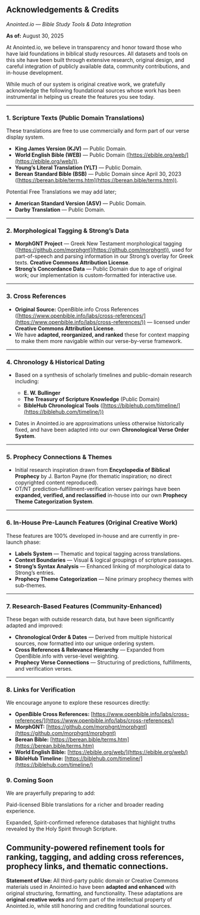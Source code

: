 ## **Acknowledgements & Credits**

*Anointed.io — Bible Study Tools & Data Integration*

**As of:** August 30, 2025

At Anointed.io, we believe in transparency and honor toward those who have laid foundations in biblical study resources. All datasets and tools on this site have been built through extensive research, original design, and careful integration of publicly available data, community contributions, and in-house development.

While much of our system is original creative work, we gratefully acknowledge the following foundational sources whose work has been instrumental in helping us create the features you see today.

---

### **1. Scripture Texts (Public Domain Translations)**

These translations are free to use commercially and form part of our verse display system.

* **King James Version (KJV)** — Public Domain.
* **World English Bible (WEB)** — Public Domain ([https://ebible.org/web/](https://ebible.org/web/)).
* **Young’s Literal Translation (YLT)** — Public Domain.
* **Berean Standard Bible (BSB)** — Public Domain since April 30, 2023 ([https://berean.bible/terms.htm](https://berean.bible/terms.htm)).

Potential Free Translations we may add later;
* **American Standard Version (ASV)** — Public Domain.
* **Darby Translation** — Public Domain.
---

### **2. Morphological Tagging & Strong’s Data**

* **MorphGNT Project** — Greek New Testament morphological tagging ([https://github.com/morphgnt](https://github.com/morphgnt)), used for part-of-speech and parsing information in our Strong’s overlay for Greek texts.
**Creative Commons Attribution License**.
* **Strong’s Concordance Data** — Public Domain due to age of original work; our implementation is custom-formatted for interactive use.

---

### **3. Cross References**

* **Original Source:** OpenBible.info Cross References ([https://www.openbible.info/labs/cross-references/](https://www.openbible.info/labs/cross-references/)) — licensed under **Creative Commons Attribution License**.
* We have **adapted, reorganized, and ranked** these for context mapping to make them more navigable within our verse-by-verse framework.

---

### **4. Chronology & Historical Dating**

* Based on a synthesis of scholarly timelines and public-domain research including:

  * **E. W. Bullinger**
  * **The Treasury of Scripture Knowledge** (Public Domain)
  * **BibleHub Chronological Tools** ([https://biblehub.com/timeline/](https://biblehub.com/timeline/))
* Dates in Anointed.io are approximations unless otherwise historically fixed, and have been adapted into our own **Chronological Verse Order System**.

---

### **5. Prophecy Connections & Themes**

* Initial research inspiration drawn from **Encyclopedia of Biblical Prophecy** by J. Barton Payne (for thematic inspiration; no direct copyrighted content reproduced).
* OT/NT prediction–fulfillment-verification versev  pairings have been **expanded, verified, and reclassified** in-house into our own **Prophecy Theme Categorization System**.

---

### **6. In-House Pre-Launch Features (Original Creative Work)**

These features are 100% developed in-house and are currently in pre-launch phase:

* **Labels System** — Thematic and topical tagging across translations.
* **Context Boundaries** — Visual & logical groupings of scripture passages.
* **Strong’s Syntax Analysis** — Enhanced linking of morphological data to Strong’s entries.
* **Prophecy Theme Categorization** — Nine primary prophecy themes with sub-themes.

---

### **7. Research-Based Features (Community-Enhanced)**

These began with outside research data, but have been significantly adapted and improved:

* **Chronological Order & Dates** — Derived from multiple historical sources, now formatted into our unique ordering system.
* **Cross References & Relevance Hierarchy** — Expanded from OpenBible.info with verse-level weighting.
* **Prophecy Verse Connections** — Structuring of predictions, fulfillments, and verification verses.

---

### **8. Links for Verification**

We encourage anyone to explore these resources directly:

* **OpenBible Cross References:** [https://www.openbible.info/labs/cross-references/](https://www.openbible.info/labs/cross-references/)
* **MorphGNT:** [https://github.com/morphgnt/morphgnt](https://github.com/morphgnt/morphgnt)
* **Berean Bible:** [https://berean.bible/terms.htm](https://berean.bible/terms.htm)
* **World English Bible:** [https://ebible.org/web/](https://ebible.org/web/)
* **BibleHub Timeline:** [https://biblehub.com/timeline/](https://biblehub.com/timeline/)


### **9. Coming Soon**

We are prayerfully preparing to add:

Paid-licensed Bible translations for a richer and broader reading experience.

Expanded, Spirit-confirmed reference databases that highlight truths revealed by the Holy Spirit through Scripture.

Community-powered refinement tools for ranking, tagging, and adding cross references, prophecy links, and thematic connections.
---

**Statement of Use:**
All third-party public domain or Creative Commons materials used in Anointed.io have been **adapted and enhanced** with original structuring, formatting, and functionality. These adaptations are **original creative works** and form part of the intellectual property of Anointed.io, while still honoring and crediting foundational sources.


